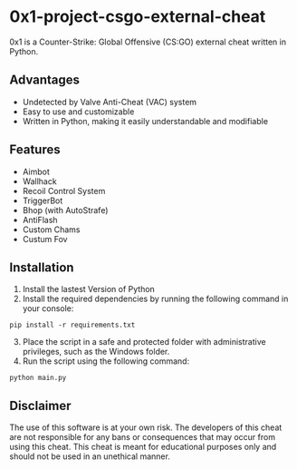 # 0x1-project-csgo-external-cheat
0x1 is a Counter-Strike: Global Offensive (CS:GO) external cheat written in Python. 

## Advantages 
- Undetected by Valve Anti-Cheat (VAC) system
- Easy to use and customizable
- Written in Python, making it easily understandable and modifiable

## Features
- Aimbot
- Wallhack
- Recoil Control System
- TriggerBot
- Bhop (with AutoStrafe)
- AntiFlash
- Custom Chams
- Custum Fov

## Installation
1. Install the lastest Version of Python
2. Install the required dependencies by running the following command in your console:
```
pip install -r requirements.txt
```
3. Place the script in a safe and protected folder with administrative privileges, such as the Windows folder.
4. Run the script using the following command:
```
python main.py
```

## Disclaimer
The use of this software is at your own risk. The developers of this cheat are not responsible for any bans or consequences that may occur from using this cheat. This cheat is meant for educational purposes only and should not be used in an unethical manner.